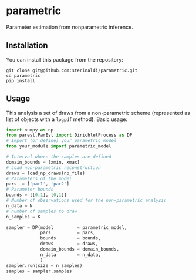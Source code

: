 # parametric
Parameter estimation from nonparametric inference.

## Installation
You can install this package from the repository:
```
git clone git@github.com:sterinaldi/parametric.git
cd parametric
pip install .
```

## Usage
This analysis a set of draws from a non-parametric scheme (represented as list of objects with a `logpdf` method).
Basic usage:
```python
import numpy as np
from parest.ParEst import DirichletProcess as DP
# Import (or define) your parametric model
from your_module import parametric_model

# Interval where the samples are defined
domain_bounds = [xmin, xmax]
# Load non-parametric reconstruction
draws = load_np_draws(np_file)
# Parameters of the model
pars  = ['par1', 'par2']
# Parameter bounds
bounds = [[0,1], [0,1]]
# Number of observations used for the non-parametric analysis
n_data = N
# number of samples to draw
n_samples = K

sampler = DP(model         = parametric_model, 
             pars          = pars, 
             bounds        = bounds,
             draws         = draws,
             domain_bounds = domain_bounds,
             n_data        = n_data,
             )
sampler.run(size = n_samples)
samples = sampler.samples
```
